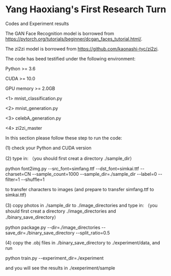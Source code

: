 # Yang Haoxiang's First Research Turn
Codes and Experiment results

The GAN Face Recognition model is borrowed from https://pytorch.org/tutorials/beginner/dcgan_faces_tutorial.html/.

The zi2zi model is borrowed from https://github.com/kaonashi-tyc/zi2zi.

The code has beed testified under the following environment:

Python >= 3.6

CUDA >= 10.0

GPU memory >= 2.0GB

<1> mnist_classification.py

<2> mnist_generation.py

<3> celebA_generation.py

<4> zi2zi_master

In this section please follow these step to run the code:

(1) check your Python and CUDA version

(2) type in: （you should first creat a directory ./sample_dir）

python font2img.py --src_font=simfang.ttf --dst_font=simkai.ttf --charset=CN --sample_count=1000 --sample_dir=./sample_dir --label=0 --filter=1 --shuffle=1

to transfer characters to images (and prepare to transfer simfang.ttf to simkai.ttf)

(3) copy photos in ./sample_dir to ./image_directories and type in: （you should first creat a directory ./image_directories and ./binary_save_directory）

python package.py --dir=./image_directories --save_dir=./binary_save_directory --split_ratio=0.5

(4) copy the .obj files in ./binary_save_directory to ./experiment/data, and run

python train.py --experiment_dir=./experiment

and you will see the results in ./exeperiment/sample
